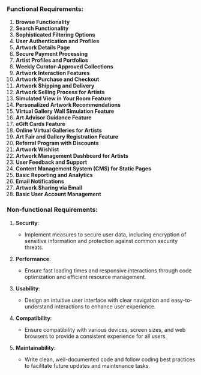 ### Functional Requirements:

1. **Browse Functionality**
2. **Search Functionality**
3. **Sophisticated Filtering Options**
4. **User Authentication and Profiles**
5. **Artwork Details Page**
6. **Secure Payment Processing**
7. **Artist Profiles and Portfolios**
8. **Weekly Curator-Approved Collections**
9. **Artwork Interaction Features**
10. **Artwork Purchase and Checkout**
11. **Artwork Shipping and Delivery**
12. **Artwork Selling Process for Artists**
13. **Simulated View in Your Room Feature**
14. **Personalized Artwork Recommendations**
15. **Virtual Gallery Wall Simulation Feature**
16. **Art Advisor Guidance Feature**
17. **eGift Cards Feature**
18. **Online Virtual Galleries for Artists**
19. **Art Fair and Gallery Registration Feature**
20. **Referral Program with Discounts**
21. **Artwork Wishlist**
22. **Artwork Management Dashboard for Artists**
23. **User Feedback and Support**
24. **Content Management System (CMS) for Static Pages**
25. **Basic Reporting and Analytics**
26. **Email Notifications**
27. **Artwork Sharing via Email**
28. **Basic User Account Management**

### Non-functional Requirements:

1. **Security**:
   - Implement measures to secure user data, including encryption of sensitive information and protection against common security threats.
   
2. **Performance**:
   - Ensure fast loading times and responsive interactions through code optimization and efficient resource management.
   
3. **Usability**:
   - Design an intuitive user interface with clear navigation and easy-to-understand interactions to enhance user experience.
   
4. **Compatibility**:
   - Ensure compatibility with various devices, screen sizes, and web browsers to provide a consistent experience for all users.
   
5. **Maintainability**:
   - Write clean, well-documented code and follow coding best practices to facilitate future updates and maintenance tasks.
